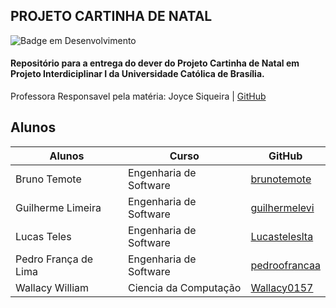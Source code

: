 ## PROJETO CARTINHA DE NATAL
![Badge em Desenvolvimento](http://img.shields.io/static/v1?label=STATUS&message=EM%20DESENVOLVIMENTO&color=GREEN&style=for-the-badge)

#### Repositório para a entrega do dever do Projeto Cartinha de Natal em Projeto Interdiciplinar I da Universidade Católica de Brasília.

Professora Responsavel pela matéria: Joyce Siqueira | [GitHub](https://github.com/joycitta-siqueira)

## Alunos

| Alunos | Curso | GitHub |
| --- | --- | --- |
| Bruno Temote | Engenharia de Software | [brunotemote](https://github.com/brunotemote) |
| Guilherme Limeira | Engenharia de Software | [guilhermelevi](https://github.com/guilhermelevi) |
| Lucas Teles | Engenharia de Software | [Lucasteleslta](https://github.com/Lucasteleslta) |
| Pedro França de Lima | Engenharia de Software | [pedroofrancaa](https://github.com/pedroofrancaa) |
| Wallacy William | Ciencia da Computação | [Wallacy0157](https://github.com/Wallacy0157) |
